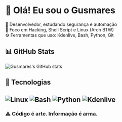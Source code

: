 
# 👋 Olá! Eu sou o Gusmares

🎯 Desenvolvedor, estudando segurança e automação  
🧠 Foco em Hacking, Shell Script e Linux (Arch BTW)  
⚙️ Ferramentas que uso: Kdenlive, Bash, Python, Git


## 📊 GitHub Stats
![Gusmares's GitHub stats](https://github-readme-stats.vercel.app/api?username=Gusmares&show_icons=true&theme=radical)

## 🚀 Tecnologias
![Linux](https://img.shields.io/badge/Linux-000?style=for-the-badge&logo=linux)
![Bash](https://img.shields.io/badge/Bash-121011?style=for-the-badge&logo=gnu-bash)
![Python](https://img.shields.io/badge/Python-3670A0?style=for-the-badge&logo=python&logoColor=ffdd54)
![Kdenlive](https://img.shields.io/badge/Kdenlive-1D99F3?style=flat&logo=kdenlive&logoColor=white)
---

### ⚠️ Código é arte. Informação é arma.

